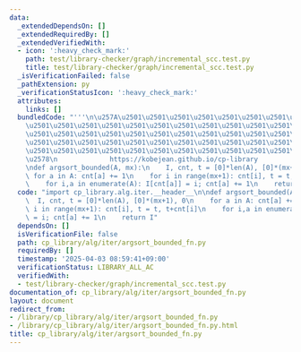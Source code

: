 ```yaml
---
data:
  _extendedDependsOn: []
  _extendedRequiredBy: []
  _extendedVerifiedWith:
  - icon: ':heavy_check_mark:'
    path: test/library-checker/graph/incremental_scc.test.py
    title: test/library-checker/graph/incremental_scc.test.py
  _isVerificationFailed: false
  _pathExtension: py
  _verificationStatusIcon: ':heavy_check_mark:'
  attributes:
    links: []
  bundledCode: "'''\n\u257A\u2501\u2501\u2501\u2501\u2501\u2501\u2501\u2501\u2501\u2501\
    \u2501\u2501\u2501\u2501\u2501\u2501\u2501\u2501\u2501\u2501\u2501\u2501\u2501\
    \u2501\u2501\u2501\u2501\u2501\u2501\u2501\u2501\u2501\u2501\u2501\u2501\u2501\
    \u2501\u2501\u2501\u2501\u2501\u2501\u2501\u2501\u2501\u2501\u2501\u2501\u2501\
    \u2501\u2501\u2501\u2501\u2501\u2501\u2501\u2501\u2501\u2501\u2501\u2501\u2501\
    \u2578\n             https://kobejean.github.io/cp-library               \n'''\n\
    \ndef argsort_bounded(A, mx):\n    I, cnt, t = [0]*len(A), [0]*(mx+1), 0\n   \
    \ for a in A: cnt[a] += 1\n    for i in range(mx+1): cnt[i], t = t, t+cnt[i]\n\
    \    for i,a in enumerate(A): I[cnt[a]] = i; cnt[a] += 1\n    return I\n"
  code: "import cp_library.alg.iter.__header__\n\ndef argsort_bounded(A, mx):\n  \
    \  I, cnt, t = [0]*len(A), [0]*(mx+1), 0\n    for a in A: cnt[a] += 1\n    for\
    \ i in range(mx+1): cnt[i], t = t, t+cnt[i]\n    for i,a in enumerate(A): I[cnt[a]]\
    \ = i; cnt[a] += 1\n    return I"
  dependsOn: []
  isVerificationFile: false
  path: cp_library/alg/iter/argsort_bounded_fn.py
  requiredBy: []
  timestamp: '2025-04-03 08:59:41+09:00'
  verificationStatus: LIBRARY_ALL_AC
  verifiedWith:
  - test/library-checker/graph/incremental_scc.test.py
documentation_of: cp_library/alg/iter/argsort_bounded_fn.py
layout: document
redirect_from:
- /library/cp_library/alg/iter/argsort_bounded_fn.py
- /library/cp_library/alg/iter/argsort_bounded_fn.py.html
title: cp_library/alg/iter/argsort_bounded_fn.py
---
```


